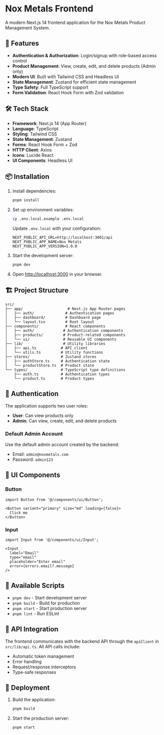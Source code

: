 # Nox Metals Frontend

A modern Next.js 14 frontend application for the Nox Metals Product Management System.

## 🚀 Features

- **Authentication & Authorization**: Login/signup with role-based access control
- **Product Management**: View, create, edit, and delete products (Admin only)
- **Modern UI**: Built with Tailwind CSS and Headless UI
- **State Management**: Zustand for efficient state management
- **Type Safety**: Full TypeScript support
- **Form Validation**: React Hook Form with Zod validation

## 🛠️ Tech Stack

- **Framework**: Next.js 14 (App Router)
- **Language**: TypeScript
- **Styling**: Tailwind CSS
- **State Management**: Zustand
- **Forms**: React Hook Form + Zod
- **HTTP Client**: Axios
- **Icons**: Lucide React
- **UI Components**: Headless UI

## 📦 Installation

1. Install dependencies:
   ```bash
   pnpm install
   ```

2. Set up environment variables:
   ```bash
   cp .env.local.example .env.local
   ```
   
   Update `.env.local` with your configuration:
   ```env
   NEXT_PUBLIC_API_URL=http://localhost:3001/api
   NEXT_PUBLIC_APP_NAME=Nox Metals
   NEXT_PUBLIC_APP_VERSION=1.0.0
   ```

3. Start the development server:
   ```bash
   pnpm dev
   ```

4. Open [http://localhost:3000](http://localhost:3000) in your browser.

## 🏗️ Project Structure

```
src/
├── app/                    # Next.js App Router pages
│   ├── auth/              # Authentication pages
│   ├── dashboard/         # Dashboard page
│   └── layout.tsx         # Root layout
├── components/            # React components
│   ├── auth/             # Authentication components
│   ├── products/         # Product-related components
│   └── ui/               # Reusable UI components
├── lib/                  # Utility libraries
│   ├── api.ts           # API client
│   └── utils.ts         # Utility functions
├── stores/              # Zustand stores
│   ├── authStore.ts     # Authentication state
│   └── productStore.ts  # Product state
└── types/               # TypeScript type definitions
    ├── auth.ts          # Authentication types
    └── product.ts       # Product types
```

## 🔐 Authentication

The application supports two user roles:

- **User**: Can view products only
- **Admin**: Can view, create, edit, and delete products

### Default Admin Account

Use the default admin account created by the backend:
- Email: `admin@noxmetals.com`
- Password: `admin123`

## 🎨 UI Components

### Button
```tsx
import Button from '@/components/ui/Button';

<Button variant="primary" size="md" loading={false}>
  Click me
</Button>
```

### Input
```tsx
import Input from '@/components/ui/Input';

<Input 
  label="Email" 
  type="email" 
  placeholder="Enter email"
  error={errors.email?.message}
/>
```

## 📱 Available Scripts

- `pnpm dev` - Start development server
- `pnpm build` - Build for production
- `pnpm start` - Start production server
- `pnpm lint` - Run ESLint

## 🔗 API Integration

The frontend communicates with the backend API through the `apiClient` in `src/lib/api.ts`. All API calls include:

- Automatic token management
- Error handling
- Request/response interceptors
- Type-safe responses

## 🚀 Deployment

1. Build the application:
   ```bash
   pnpm build
   ```

2. Start the production server:
   ```bash
   pnpm start
   ```

